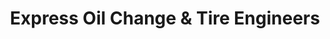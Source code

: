 ---
title: "Express Oil Change & Tire Engineers"
url: /oxford/express-oil-change-und-tire-engineers-south-quintard-avenue/
shop: Reifen
---